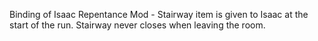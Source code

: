 Binding of Isaac Repentance Mod - Stairway item is given to Isaac at the start of the run. Stairway never closes when leaving the room. 

